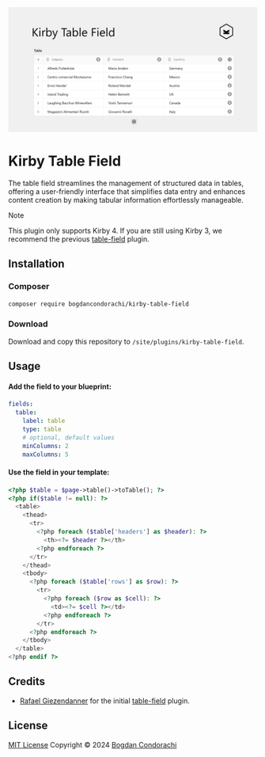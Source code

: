 ![Kirby Table Field](./.github/preview.png)

# Kirby Table Field
The table field streamlines the management of structured data in tables, offering a user-friendly interface that simplifies data entry and enhances content creation by making tabular information effortlessly manageable.

> [!NOTE]
> This plugin only supports Kirby 4. If you are still using Kirby 3, we recommend the previous [table-field](https://github.com/ragi96/table-field) plugin.

## Installation

### Composer

```bash
composer require bogdancondorachi/kirby-table-field
```

### Download

Download and copy this repository to `/site/plugins/kirby-table-field`.

## Usage

#### Add the field to your blueprint:
```yaml
fields:
  table:
    label: table
    type: table
    # optional, default values
    minColumns: 2
    maxColumns: 5
```

#### Use the field in your template:
```php
<?php $table = $page->table()->toTable(); ?>
<?php if($table != null): ?>
  <table>
    <thead>
      <tr>
        <?php foreach ($table['headers'] as $header): ?>
          <th><?= $header ?></th>
        <?php endforeach ?>
      </tr>
    </thead>
    <tbody>
      <?php foreach ($table['rows'] as $row): ?>
        <tr>
          <?php foreach ($row as $cell): ?>
            <td><?= $cell ?></td>
          <?php endforeach ?>
        </tr>
      <?php endforeach ?>
    </tbody>
  </table>
<?php endif ?>
```

## Credits

- [Rafael Giezendanner](https://github.com/ragi96) for the initial [table-field](https://github.com/ragi96/table-field) plugin.

## License

[MIT License](./LICENSE)
Copyright © 2024
[Bogdan Condorachi](https://github.com/bogdancondorachi)
